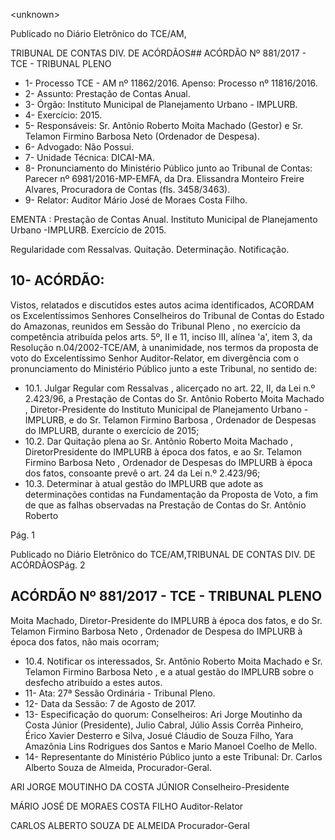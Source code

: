 &lt;unknown&gt;

Publicado  no  Diário Eletrônico do TCE/AM,

TRIBUNAL DE CONTAS DIV. DE  ACÓRDÃOS## ACÓRDÃO Nº 881/2017 - TCE - TRIBUNAL PLENO

- 1- Processo TCE - AM nº 11862/2016. Apenso: Processo nº 11816/2016.
- 2- Assunto: Prestação de Contas Anual.
- 3- Órgão: Instituto Municipal de Planejamento Urbano - IMPLURB.
- 4- Exercício: 2015.
- 5- Responsáveis: Sr.  Antônio Roberto  Moita  Machado (Gestor) e Sr. Telamon Firmino Barbosa Neto (Ordenador de Despesa).
- 6- Advogado: Não Possui.
- 7- Unidade Técnica: DICAI-MA.
- 8- Pronunciamento  do Ministério  Público  junto  ao Tribunal  de Contas: Parecer  nº 6981/2016-MP-EMFA,  da  Dra.  Elissandra  Monteiro  Freire  Alvares,  Procuradora  de Contas (fls. 3458/3463).
- 9- Relator: Auditor Mário José de Moraes Costa Filho.

EMENTA : Prestação  de  Contas  Anual. Instituto Municipal de Planejamento  Urbano -IMPLURB. Exercício de 2015.

Regularidade com Ressalvas. Quitação. Determinação. Notificação.

## 10-  ACÓRDÃO:

Vistos, relatados e discutidos estes autos acima identificados, ACORDAM os Excelentíssimos Senhores Conselheiros do Tribunal de Contas do Estado do Amazonas, reunidos em Sessão do Tribunal Pleno , no exercício da competência atribuída pelos arts. 5º, II e 11, inciso III, alínea 'a', item 3, da Resolução n.04/2002-TCE/AM, à unanimidade, nos termos da proposta de voto do Excelentíssimo  Senhor Auditor-Relator, em divergência com o pronunciamento do Ministério Público junto a este Tribunal, no sentido de:

- 10.1. Julgar  Regular  com  Ressalvas ,  alicerçado  no  art.  22,  II,  da  Lei  n.º 2.423/96,  a  Prestação  de  Contas  do Sr. Antônio  Roberto  Moita Machado ,  Diretor-Presidente  do  Instituto  Municipal  de  Planejamento Urbano -  IMPLURB, e do Sr. Telamon Firmino Barbosa ,  Ordenador de Despesas do IMPLURB, durante o exercício de 2015;
- 10.2. Dar Quitação plena ao Sr. Antônio Roberto Moita Machado , DiretorPresidente do IMPLURB à época dos fatos, e ao Sr. Telamon Firmino Barbosa  Neto ,  Ordenador  de  Despesas  do  IMPLURB  à  época  dos fatos, consoante prevê o art. 24 da Lei n.º 2.423/96;
- 10.3. Determinar à  atual  gestão do  IMPLURB que adote  as determinações contidas  na  Fundamentação  da  Proposta  de  Voto,  a  fim  de  que  as falhas  observadas  na  Prestação  de  Contas  do Sr. Antônio  Roberto

Pág. 1

Publicado  no  Diário Eletrônico do TCE/AM,TRIBUNAL DE CONTAS DIV. DE  ACÓRDÃOSPág. 2

## ACÓRDÃO Nº 881/2017 - TCE - TRIBUNAL PLENO

Moita Machado, Diretor-Presidente do IMPLURB à época dos fatos, e do Sr.  Telamon  Firmino  Barbosa  Neto ,  Ordenador  de  Despesa  do IMPLURB à época dos fatos, não mais ocorram;

- 10.4. Notificar os interessados, Sr. Antônio Roberto Moita Machado e Sr. Telamon Firmino Barbosa Neto , e a atual gestão do IMPLURB sobre o desfecho atribuído a estes autos.
- 11-  Ata: 27ª Sessão Ordinária - Tribunal Pleno.
- 12-  Data da Sessão: 7 de Agosto de 2017.
- 13-  Especificação  do  quorum: Conselheiros: Ari Jorge  Moutinho  da  Costa  Júnior (Presidente), Julio Cabral,  Júlio Assis Corrêa Pinheiro, Érico Xavier Desterro e Silva, Josué  Cláudio  de  Souza  Filho,  Yara  Amazônia  Lins  Rodrigues  dos  Santos  e  Mario Manoel Coelho de Mello.
- 14-  Representante  do  Ministério  Público  junto  a  este Tribunal: Dr. Carlos  Alberto Souza de Almeida, Procurador-Geral.

ARI JORGE MOUTINHO DA COSTA JÚNIOR Conselheiro-Presidente

MÁRIO JOSÉ DE MORAES COSTA FILHO Auditor-Relator

CARLOS ALBERTO SOUZA DE ALMEIDA Procurador-Geral